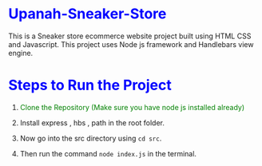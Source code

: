# Upanah-Sneaker-Store

<style>H1{color:Blue;}</style>
This is a Sneaker store ecommerce website project built using HTML CSS and Javascript.
This project uses Node js framework and Handlebars view engine.


# Steps to Run the Project

1. <font color="green"> Clone the Repository (Make sure you have node js installed already)</font>

2. Install express , hbs , path in the root folder.

3. Now go into the src directory using `cd src`.

4. Then run the command `node index.js` in the terminal.
